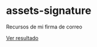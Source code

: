 # assets-signature

Recursos de mi firma de correo

[Ver resultado](https://codepen.io/angelbg96/pen/QWbjbjJ)
